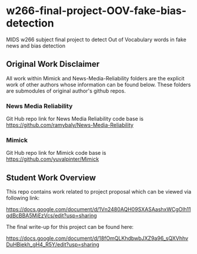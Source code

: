 # w266-final-project-OOV-fake-bias-detection
MIDS w266 subject final project to detect Out of Vocabulary words in fake news and bias detection

## Original Work Disclaimer

All work within Mimick and News-Media-Reliability folders are the explicit work of other authors
whose information can be found below.  These folders are submodules of original author's github
repos.

### News Media Reliability 
Git Hub repo link for News Media Reliability code base is https://github.com/ramybaly/News-Media-Reliability

### Mimick
Git Hub repo link for Mimick code base is https://github.com/yuvalpinter/Mimick

## Student Work Overview

This repo contains work related to project proposal which can be viewed via following link:

https://docs.google.com/document/d/1Vn2480AQH09SXASAashxWCgOlh11qdBcBBA5MiEzVcs/edit?usp=sharing

The final write-up for this project can be found here:

https://docs.google.com/document/d/18fOmQLKhdbwbJXZ9a96_sQXVhhvDuHBiekh_gH4_R5Y/edit?usp=sharing

